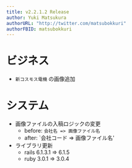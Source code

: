 ```yaml
---
title: v2.2.1.2 Release
author: Yuki Matsukura
authorURL: "http://twitter.com/matsubokkuri"
authorFBID: matsubokkuri
---
```


# ビジネス

- `新コスモス電機` の画像追加


# システム

- 画像ファイルの入稿ロジックの変更
  - before: `会社名 => 画像ファイル名`
  - after: `会社コード => 画像ファイル名'
- ライブラリ更新
  - rails 6.1.3.1 => 6.1.5
  - ruby 3.0.1 => 3.0.4

